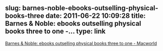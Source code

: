 slug: barnes-noble-ebooks-outselling-physical-books-three
date: 2011-06-22 10:09:28
title: Barnes & Noble: ebooks outselling physical books three to one -...
type: link
---

[Barnes & Noble: ebooks outselling physical books three to one - Macworld](http://www.macworld.com/article/160658/2011/06/barnes_and_noble_ebooks_outsell_physical_books.html#lsrc.rss_main)
